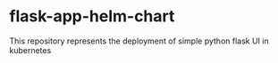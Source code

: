 # flask-app-helm-chart
This repository represents the deployment of simple python flask UI in kubernetes
